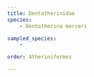 ```yaml
---
title: Dentatherinidae
species:
    - Dentatherina merceri

sampled_species:
    - 

order: Atheriniformes

---
```

